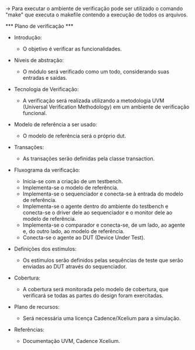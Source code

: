 -> Para executar o ambiente de verificação pode ser utilizado o comando "make" que executa o makefile contendo a execução de todos os arquivos.


*** Plano de verificação ***

- Introdução:

	- O objetivo é verificar as funcionalidades.

- Níveis de abstração:

	- O módulo será verificado como um todo, considerando suas entradas e saídas.

- Tecnologia de Verificação:

	- A verificação será realizada utilizando a metodologia UVM (Universal Verification Methodology) em um ambiente de verificação funcional.

- Modelo de referência a ser usado:

	- O modelo de referência será o próprio dut.

- Transações:

	- As transações serão definidas pela classe transaction.

- Fluxograma da verificação:

	- Inicia-se com a criação de um testbench.
	- Implementa-se o modelo de referência.
	- Implementa-se o sequenciador e conecta-se à entrada do modelo de referência.
	- Implementa-se o agente dentro do ambiente do testbench e conecta-se o driver dele ao sequenciador e o monitor dele ao modelo de referência.
	- Implementa-se o comparador e conecta-se, de um lado, ao agente e, do outro lado, ao modelo de referência.
	- Conecta-se o agente ao DUT (Device Under Test).

- Definições dos estímulos:

	- Os estímulos serão definidos pelas sequências de teste que serão enviadas ao DUT através do sequenciador.

- Cobertura:

	- A cobertura será monitorada pelo modelo de cobertura, que verificará se todas as partes do design foram exercitadas.

- Plano de recursos:

	- Será necessária uma licença Cadence/Xcelium para a simulação.

- Referências:

	- Documentação UVM, Cadence Xcelium.

